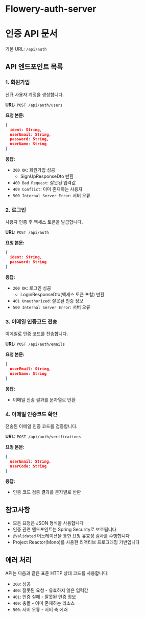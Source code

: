 # Flowery-auth-server

# 인증 API 문서

기본 URL: `/api/auth`

## API 엔드포인트 목록

### 1. 회원가입
신규 사용자 계정을 생성합니다.

**URL:** `POST /api/auth/users`

**요청 본문:**
```json
{
  ident: String,
  userEmail: String,
  password: String,
  userName: String
}
```

**응답:**
- `200 OK`: 회원가입 성공
    - SignUpResponseDto 반환
- `400 Bad Request`: 잘못된 입력값
- `409 Conflict`: 이미 존재하는 사용자
- `500 Internal Server Error`: 서버 오류

### 2. 로그인
사용자 인증 후 액세스 토큰을 발급합니다.

**URL:** `POST /api/auth`

**요청 본문:**
```json
{
  ident: String,
  password: String
}
```

**응답:**
- `200 OK`: 로그인 성공
    - LoginResponseDto(액세스 토큰 포함) 반환
- `401 Unauthorized`: 잘못된 인증 정보
- `500 Internal Server Error`: 서버 오류

### 3. 이메일 인증코드 전송
이메일로 인증 코드를 전송합니다.

**URL:** `POST /api/auth/emails`

**요청 본문:**
```json
{
  userEmail: String,
  userName: String
}
```

**응답:**
- 이메일 전송 결과를 문자열로 반환

### 4. 이메일 인증코드 확인
전송된 이메일 인증 코드를 검증합니다.

**URL:** `POST /api/auth/verifications`

**요청 본문:**
```json
{
  userEmail: String,
  userCode: String
}
```

**응답:**
- 인증 코드 검증 결과를 문자열로 반환

## 참고사항
- 모든 요청은 JSON 형식을 사용합니다
- 인증 관련 엔드포인트는 Spring Security로 보호됩니다
- `@Validated` 어노테이션을 통한 요청 유효성 검사를 수행합니다
- Project Reactor(Mono)를 사용한 리액티브 프로그래밍 기반입니다

## 에러 처리
API는 다음과 같은 표준 HTTP 상태 코드를 사용합니다:
- `200`: 성공
- `400`: 잘못된 요청 - 유효하지 않은 입력값
- `401`: 인증 실패 - 잘못된 인증 정보
- `409`: 충돌 - 이미 존재하는 리소스
- `500`: 서버 오류 - 서버 측 에러